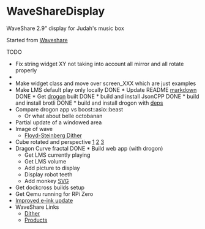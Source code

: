 # WaveShareDisplay
WaveShare 2.9" display for Judah's music box

Started from [Waveshare](https://github.com/waveshare/e-Paper)

TODO
* Fix string widget XY not taking into account all mirror and all rotate properly
* 
* Make widget class and move over screen_XXX which are just examples
* Make LMS default play only locally
DONE * Update README [markdown](https://guides.github.com/pdfs/markdown-cheatsheet-online.pdf)
DONE * Get [drogon](https://drogon.docsforge.com/master/getting-started/#a-very-simple-example) built
DONE  * build and install JsonCPP
DONE  * build and install brotli
DONE  * build and install drogon with [deps](https://medium.com/@contact_80086/installing-drogon-ddb5d9949b75)
* Compare drogon app vs boost::asio::beast
  * Or what about belle octobanan
* Partial update of a windowed area
* Image of wave
  * [Floyd-Steinberg Dither](https://en.wikipedia.org/wiki/Floyd–Steinberg_dithering)
* Cube rotated and perspective [1](https://github.com/muralivnv/small-cpp-matrix-library/blob/master/matrix.h) [2](https://www.scratchapixel.com/lessons/3d-basic-rendering/perspective-and-orthographic-projection-matrix/building-basic-perspective-projection-matrix) [3](http://math.hws.edu/graphicsbook/source/glut/cubes-with-vertex-arrays.c)
* Dragon Curve fractal
DONE * Build web app (with drogon)
  * Get LMS currently playing
  * Get LMS volume
  * Add picture to display
  * Display robot teeth
  * Add monkey [SVG](https://github.com/sammycage/lunasvg)
* Get dockcross builds setup
* Get Qemu running for RPi Zero
* [Improved e-ink update](https://www.instructables.com/Waveshare-EPaper-and-a-RaspberryPi/)
* WaveShare Links
   * [Dither](https://www.waveshare.com/wiki/E-Paper_Floyd-Steinberg)
   * [Products](https://www.waveshare.com/product/displays/e-paper/epaper-2/2.9inch-e-paper-module.htm)
   